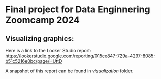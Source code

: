 # Final project for Data Enginnering Zoomcamp 2024

## Visualizing graphics:
Here is a link to the Looker Studio report:
https://lookerstudio.google.com/reporting/015ce847-729a-4297-8085-b51c5216e0bc/page/HUttD

A snapshot of this report can be found in _visualization_ folder.